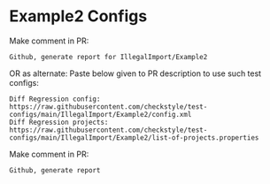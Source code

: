 # Example2 Configs
Make comment in PR:
```
Github, generate report for IllegalImport/Example2
```
OR as alternate:
Paste below given to PR description to use such test configs:
```
Diff Regression config: https://raw.githubusercontent.com/checkstyle/test-configs/main/IllegalImport/Example2/config.xml
Diff Regression projects: https://raw.githubusercontent.com/checkstyle/test-configs/main/IllegalImport/Example2/list-of-projects.properties
```
Make comment in PR:
```
Github, generate report
```
